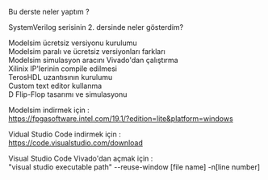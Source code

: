 Bu derste neler yaptım ?

SystemVerilog serisinin 2. dersinde neler gösterdim? <br/>

Modelsim ücretsiz versiyonu kurulumu  <br/>
Modelsim paralı ve ücretsiz versiyonları farkları <br/>
Modelsim simulasyon aracını Vivado'dan çalıştırma <br/>
Xilinix IP'lerinin compile edilmesi <br/>
TerosHDL uzantısının kurulumu <br/>
Custom text editor kullanma <br/>
D Flip-Flop tasarımı ve simulasyonu <br/>

Modelsim indirmek için :  <br/>
https://fpgasoftware.intel.com/19.1/?edition=lite&platform=windows <br/>

Vidual Studio Code indirmek için : <br/>
https://code.visualstudio.com/download <br/>

Visual Studio Code Vivado'dan açmak için : <br/>
"visual studio executable path" --reuse-window [file name] -n[line number] <br/>
